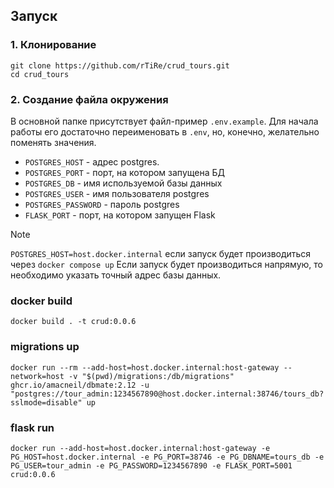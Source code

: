 ## Запуск

### 1. Клонирование
```
git clone https://github.com/rTiRe/crud_tours.git
cd crud_tours
```

### 2. Создание файла окружения
В основной папке присутствует файл-пример `.env.example`.
Для начала работы его достаточно переименовать в `.env`, но, конечно, желательно поменять значения.
* `POSTGRES_HOST` - адрес postgres.
* `POSTGRES_PORT` - порт, на котором запущена БД
* `POSTGRES_DB` - имя используемой базы данных
* `POSTGRES_USER` - имя пользователя postgres
* `POSTGRES_PASSWORD` - пароль postgres
* `FLASK_PORT` - порт, на котором запущен Flask

> [!NOTE]
> `POSTGRES_HOST=host.docker.internal` если запуск будет производиться через `docker compose up`
> Если запуск будет производиться напрямую, то необходимо указать точный адрес базы данных.

### docker build
```
docker build . -t crud:0.0.6
```

### migrations up
```
docker run --rm --add-host=host.docker.internal:host-gateway --network=host -v "$(pwd)/migrations:/db/migrations" ghcr.io/amacneil/dbmate:2.12 -u "postgres://tour_admin:1234567890@host.docker.internal:38746/tours_db?sslmode=disable" up
```

### flask run
```
docker run --add-host=host.docker.internal:host-gateway -e PG_HOST=host.docker.internal -e PG_PORT=38746 -e PG_DBNAME=tours_db -e PG_USER=tour_admin -e PG_PASSWORD=1234567890 -e FLASK_PORT=5001 crud:0.0.6
```
